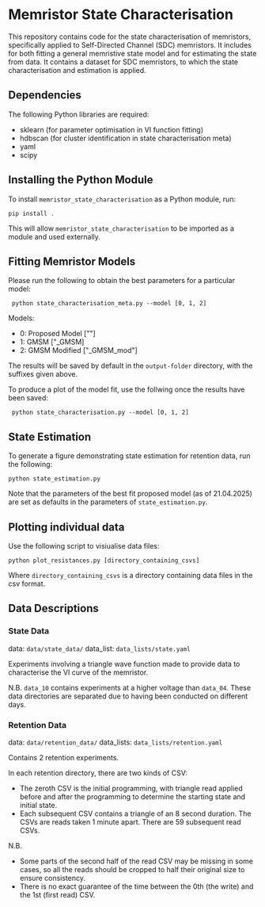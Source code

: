 # Memristor State Characterisation

This repository contains code for the state characterisation of memristors, specifically applied to Self-Directed Channel (SDC) memristors. It includes for both fitting a general memristive state model and for estimating the state from data. It contains a dataset for SDC memristors, to which the state characterisation and estimation is applied.

## Dependencies

The following Python libraries are required:
- sklearn (for parameter optimisation in VI function fitting)
- hdbscan (for cluster identification in state characterisation meta)
- yaml
- scipy

## Installing the Python Module

To install `memristor_state_characterisation` as a Python module, run:

`` pip install . ``

This will allow `memristor_state_characterisation` to be imported as a module and used externally.

## Fitting Memristor Models

Please run the following to obtain the best parameters for a particular model:

`` python state_characterisation_meta.py --model [0, 1, 2]``

Models:
- 0: Proposed Model [""]
- 1: GMSM ["_GMSM]
- 2: GMSM Modified ["_GMSM_mod"]

The results will be saved by default in the ``output-folder`` directory, with the suffixes given above.

To produce a plot of the model fit, use the follwing once the results have been saved:

`` python state_characterisation.py --model [0, 1, 2]``

## State Estimation

To generate a figure demonstrating state estimation for retention data, run the following:

`` python state_estimation.py ``

Note that the parameters of the best fit proposed model (as of 21.04.2025) are set as defaults in the parameters of `state_estimation.py`.

## Plotting individual data

Use the following script to visiualise data files:

`` python plot_resistances.py [directory_containing_csvs] ``

Where `directory_containing_csvs` is a directory containing data files in the csv format.

## Data Descriptions

### State Data

data: `data/state_data/`
data_list: `data_lists/state.yaml`

Experiments involving a triangle wave function made to provide data to characterise the VI curve of the memristor.

N.B. `data_10` contains experiments at a higher voltage than `data_04`. These data directories are separated due to having been conducted on different days.

### Retention Data

data: `data/retention_data/`
data_lists: `data_lists/retention.yaml`

Contains 2 retention experiments.

In each retention directory, there are two kinds of CSV:
- The zeroth CSV is the initial programming, with triangle read applied before and after the programming to determine the starting state and initial state.
- Each subsequent CSV contains a triangle of an 8 second duration. The CSVs are reads taken 1 minute apart. There are 59 subsequent read CSVs.

N.B.
- Some parts of the second half of the read CSV may be missing in some cases, so all the reads should be cropped to half their original size to ensure consistency.
- There is no exact guarantee of the time between the 0th (the write) and the 1st (first read) CSV.
